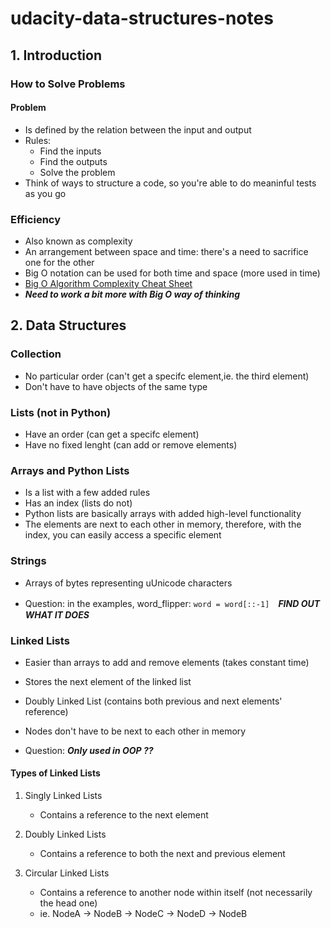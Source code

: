# udacity-data-structures-notes

## 1. Introduction
### How to Solve Problems
#### Problem
- Is defined by the relation between the input and output
- Rules:
    - Find the inputs
    - Find the outputs
    - Solve the problem
- Think of ways to structure a code, so you're able to do meaninful tests as you go

### Efficiency
- Also known as complexity
- An arrangement between space and time: there's a need to sacrifice one for the other
- Big O notation can be used for both time and space (more used in time)
- [Big O Algorithm Complexity Cheat Sheet](https://www.bigocheatsheet.com/)
- ***Need to work a bit more with Big O way of thinking***

## 2. Data Structures
### Collection
- No particular order (can't get a specifc element,ie. the third element)
- Don't have to have objects of the same type

### Lists (not in Python)
- Have an order (can get a specifc element)
- Have no fixed lenght (can add or remove elements)

### Arrays and Python Lists
- Is a list with a few added rules
- Has an index (lists do not)
- Python lists are basically arrays with added high-level functionality
- The elements are next to each other in memory, therefore, with the index, you can easily access a specific element

### Strings
- Arrays of bytes representing uUnicode characters

- Question: in the examples, word_flipper: `word = word[::-1]`　***FIND OUT WHAT IT DOES***

### Linked Lists
- Easier than arrays to add and remove elements (takes constant time)
- Stores the next element of the linked list
- Doubly Linked List (contains both previous and next elements' reference)
- Nodes don't have to be next to each other in memory

- Question: ***Only used in OOP ??***

#### Types of Linked Lists
1. Singly Linked Lists
    -  Contains a reference to the next element

2. Doubly Linked Lists
    - Contains a reference to both the next and previous element

3. Circular Linked Lists
    - Contains a reference to another node within itself (not necessarily the head one)
    - ie. NodeA -> NodeB -> NodeC -> NodeD -> NodeB

